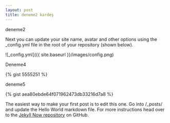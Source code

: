 ```yaml
---
layout: post
title: deneme2 kardeş
---
```

deneme2
<script src="http://gist-it.appspot.com/http://github.com/tgurel/cexamples/raw/master/03-donguler/10_defa_merhaba.c"></script>
Next you can update your site name, avatar and other options using the _config.yml file in the root of your repository (shown below).

![_config.yml]({{ site.baseurl }}/images/config.png)

Deneme4


{% gist 5555251 %}

deneme5

{% gist aea80ebde64f071962473db33216d7a8 %}

<script src="http://gist-it.appspot.com/github/robertkrimen/gist-it-example/blob/master/example.js"></script>

The easiest way to make your first post is to edit this one. Go into /_posts/ and update the Hello World markdown file. For more instructions head over to the [Jekyll Now repository](https://github.com/barryclark/jekyll-now) on GitHub.
